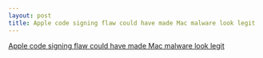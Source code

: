```yaml
---
layout: post
title: Apple code signing flaw could have made Mac malware look legit
---
```


[Apple code signing flaw could have made Mac malware look legit](https://nakedsecurity.sophos.com/2018/06/18/apple-code-signing-flaw-could-have-made-mac-malware-look-legit/)
